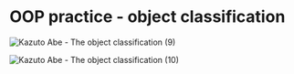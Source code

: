# OOP practice - object classification

![Kazuto Abe - The object classification  (9)](https://user-images.githubusercontent.com/60457723/106356865-0359a800-6346-11eb-965e-aa6e663a0dd0.jpg)

![Kazuto Abe - The object classification  (10)](https://user-images.githubusercontent.com/60457723/106356867-0785c580-6346-11eb-85e3-1643865d20a7.jpg)
